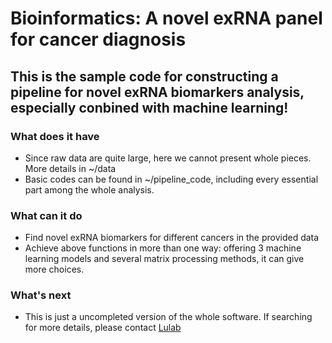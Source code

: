# Bioinformatics: A novel exRNA panel for cancer diagnosis
## This is the sample code for constructing a pipeline for novel exRNA biomarkers analysis, especially conbined with machine learning!

### What does it have
- Since raw data are quite large, here we cannot present whole pieces. More details in ~/data
- Basic codes can be found in ~/pipeline_code, including every essential part among the whole analysis.

### What can it do
- Find novel exRNA biomarkers for different cancers in the provided data
- Achieve above functions in more than one way: offering 3 machine learning models and several matrix processing methods, it can give more choices.

### What's next
- This is just a uncompleted version of the whole software. If searching for more details, please contact [Lulab](http://bioinfo.life.tsinghua.edu.cn/home/)
